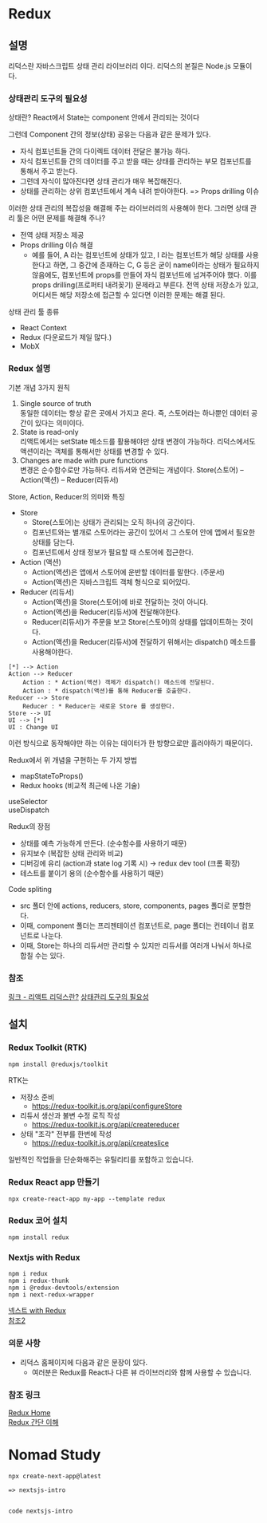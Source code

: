 # Redux

## 설명

리덕스란 자바스크립트 상태 관리 라이브러리 이다. 
리덕스의 본질은 Node.js 모듈이다. 

### 상태관리 도구의 필요성
상태란?
React에서 State는 component 안에서 관리되는 것이다

그런데 Component 간의 정보(상태) 공유는 다음과 같은 문제가 있다. 
  * 자식 컴포넌트들 간의 다이렉트 데이터 전달은 불가능 하다.
  * 자식 컴포넌트들 간의 데이터를 주고 받을 때는 상태를 관리하는 부모 컴포넌트를 통해서 주고 받는다.
  * 그런데 자식이 많아진다면 상태 관리가 매우 복잡해진다.
  * 상태를 관리하는 상위 컴포넌트에서 계속 내려 받아야한다. => Props drilling 이슈

이러한 상태 관리의 복잡성을 해결해 주는 라이브러리의 사용해야 한다.
그러면 상태 관리 툴은 어떤 문제를 해결해 주나?
  * 전역 상태 저장소 제공
  * Props drilling 이슈 해결 
    * 예를 들어, A 라는 컴포넌트에 상태가 있고, I 라는 컴포넌트가 해당 상태를 사용한다고 하면,
     그 중간에 존재하는 C, G 등은 굳이 name이라는 상태가 필요하지 않음에도, 컴포넌트에 props를 만들어 자식 컴포넌트에 넘겨주어야 했다.
     이를 props drilling(프로퍼티 내려꽂기) 문제라고 부른다. 전역 상태 저장소가 있고, 어디서든 해당 저장소에 접근할 수 있다면 이러한 문제는 해결 된다.

상태 관리 툴 종류
  * React Context
  * Redux (다운로드가 제일 많다.)
  * MobX

### Redux 설명 

기본 개념 3가지 원칙
1. Single source of truth  
   동일한 데이터는 항상 같은 곳에서 가지고 온다.
   즉, 스토어라는 하나뿐인 데이터 공간이 있다는 의미이다.
2. State is read-only  
   리액트에서는 setState 메소드를 활용해야만 상태 변경이 가능하다.
   리덕스에서도 액션이라는 객체를 통해서만 상태를 변경할 수 있다.
3. Changes are made with pure functions  
   변경은 순수함수로만 가능하다.
   리듀서와 연관되는 개념이다.
   Store(스토어) – Action(액션) – Reducer(리듀서)

Store, Action, Reducer의 의미와 특징
* Store
  * Store(스토어)는 상태가 관리되는 오직 하나의 공간이다. 
  * 컴포넌트와는 별개로 스토어라는 공간이 있어서 그 스토어 안에 앱에서 필요한 상태를 담는다. 
  * 컴포넌트에서 상태 정보가 필요할 때 스토어에 접근한다.
* Action (액션)
  * Action(액션)은 앱에서 스토어에 운반할 데이터를 말한다. (주문서)
  * Action(액션)은 자바스크립트 객체 형식으로 되어있다.
* Reducer (리듀서)
  * Action(액션)을 Store(스토어)에 바로 전달하는 것이 아니다. 
  * Action(액션)을 Reducer(리듀서)에 전달해야한다. 
  * Reducer(리듀서)가 주문을 보고 Store(스토어)의 상태를 업데이트하는 것이다. 
  * Action(액션)을 Reducer(리듀서)에 전달하기 위해서는 dispatch() 메소드를 사용해야한다.


```plantuml
[*] --> Action
Action --> Reducer
    Action : * Action(액션) 객체가 dispatch() 메소드에 전달된다. 
    Action : * dispatch(액션)를 통해 Reducer를 호출한다.
Reducer --> Store
    Reducer : * Reducer는 새로운 Store 를 생성한다.
Store --> UI
UI --> [*]
UI : Change UI 
```

이런 방식으로 동작해야만 하는 이유는 데이터가 한 방향으로만 흘러야하기 때문이다.

Redux에서 위 개념을 구현하는 두 가지 방법
* mapStateToProps()
* Redux hooks (비교적 최근에 나온 기술)

useSelector  
useDispatch


Redux의 장점
* 상태를 예측 가능하게 만든다. (순수함수를 사용하기 때문)
* 유지보수 (복잡한 상태 관리와 비교)
* 디버깅에 유리 (action과 state log 기록 시) → redux dev tool (크롬 확장)
* 테스트를 붙이기 용의 (순수함수를 사용하기 때문)

Code spliting
* src 폴더 안에 actions, reducers, store, components, pages 폴더로 분할한다.
* 이때, component 폴더는 프리젠테이션 컴포넌트로, page 폴더는 컨테이너 컴포넌트로 나눈다.
* 이때, Store는 하나의 리듀서만 관리할 수 있지만 리듀서를 여러개 나눠서 하나로 합칠 수는 있다.



### 참조 

[링크 - 리액트 리덕스란?](https://hanamon.kr/redux%EB%9E%80-%EB%A6%AC%EB%8D%95%EC%8A%A4-%EC%83%81%ED%83%9C-%EA%B4%80%EB%A6%AC-%EB%9D%BC%EC%9D%B4%EB%B8%8C%EB%9F%AC%EB%A6%AC/)
[상태관리 도구의 필요성](https://hanamon.kr/redux%EB%9E%80-%EB%A6%AC%EB%8D%95%EC%8A%A4-%EC%83%81%ED%83%9C-%EA%B4%80%EB%A6%AC-%EB%9D%BC%EC%9D%B4%EB%B8%8C%EB%9F%AC%EB%A6%AC/)




## 설치

### Redux Toolkit (RTK)

    npm install @reduxjs/toolkit

RTK는 
* 저장소 준비  
  * <https://redux-toolkit.js.org/api/configureStore>
* 리듀서 생산과 불변 수정 로직 작성  
  * <https://redux-toolkit.js.org/api/createreducer>  
* 상태 "조각" 전부를 한번에 작성
  * <https://redux-toolkit.js.org/api/createslice>

일반적인 작업들을 단순화해주는 유틸리티를 포함하고 있습니다.

### Redux React app 만들기 

    npx create-react-app my-app --template redux

### Redux 코어 설치
    
    npm install redux

### Nextjs with Redux


```
npm i redux
npm i redux-thunk
npm i @redux-devtools/extension
npm i next-redux-wrapper

```


[넥스트 with Redux](https://devkkiri.com/post/59cb38dd-f939-462d-9e7f-afcc338b621f)  
[참조2](https://www.devkkiri.com/post/56578a18-d1fc-4c67-a2c4-6d64e21cf70c)  





### 의문 사항
 * 리덕스 홈페이지에 다음과 같은 문장이 있다.
   * 여러분은 Redux를 React나 다른 뷰 라이브러리와 함께 사용할 수 있습니다.


### 참조 링크
[Redux Home](https://ko.redux.js.org/introduction/getting-started/)  
[Redux 간단 이해](https://velog.io/@qf9ar8nv/%EA%B0%84%EB%8B%A8%ED%95%9C-%EC%98%88%EC%A0%9C%EB%A5%BC-%ED%86%B5%ED%95%B4-Redux%EB%A5%BC-%EC%9D%B4%ED%95%B4%ED%95%98%EA%B8%B0)



# Nomad Study

``` 
npx create-next-app@latest

=> nextsjs-intro


code nextsjs-intro


```


